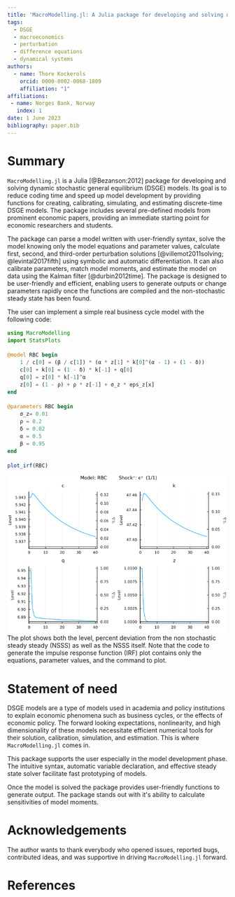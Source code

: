 ```yaml
---
title: 'MacroModelling.jl: A Julia package for developing and solving dynamic stochastic general equilibrium models'
tags:
  - DSGE
  - macroeconomics  
  - perturbation 
  - difference equations
  - dynamical systems
authors:
  - name: Thore Kockerols
    orcid: 0000-0002-0068-1809
    affiliation: "1" 
affiliations:
 - name: Norges Bank, Norway
   index: 1
date: 1 June 2023
bibliography: paper.bib
---
```


# Summary

`MacroModelling.jl` is a Julia [@Bezanson:2012] package for developing and solving dynamic stochastic general equilibrium (DSGE) models. Its goal is to reduce coding time and speed up model development by providing functions for creating, calibrating, simulating, and estimating discrete-time DSGE models. The package includes several pre-defined models from prominent economic papers, providing an immediate starting point for economic researchers and students.

The package can parse a model written with user-friendly syntax, solve the model knowing only the model equations and parameter values, calculate first, second, and third-order perturbation solutions  [@villemot2011solving; @levintal2017fifth] using symbolic and automatic differentiation. It can also calibrate parameters, match model moments, and estimate the model on data using the Kalman filter [@durbin2012time]. The package is designed to be user-friendly and efficient, enabling users to generate outputs or change parameters rapidly once the functions are compiled and the non-stochastic steady state has been found.

The user can implement a simple real business cycle model with the following code:

```julia
using MacroModelling
import StatsPlots

@model RBC begin
    1 / c[0] = (β / c[1]) * (α * z[1] * k[0]^(α - 1) + (1 - δ))
    c[0] + k[0] = (1 - δ) * k[-1] + q[0]
    q[0] = z[0] * k[-1]^α
    z[0] = (1 - ρ) + ρ * z[-1] + σ_z * eps_z[x]
end

@parameters RBC begin
    σ_z= 0.01
    ρ = 0.2
    δ = 0.02
    α = 0.5
    β = 0.95
end

plot_irf(RBC)
```

![Impulse response to a positive 1 standard deviation shock.\label{fig:irf__RBC__ϵ_z__1}](irf__RBC__ϵᶻ__1.png)
The plot shows both the level, percent deviation from the non stochastic steady steady (NSSS) as well as the NSSS itself. Note that the code to generate the impulse response function (IRF) plot contains only the equations, parameter values, and the command to plot.

# Statement of need

DSGE models are a type of models used in academia and policy institutions to explain economic phenomena such as business cycles, or the effects of economic policy. The forward looking expectations, nonlinearity, and high dimensionality of these models necessitate efficient numerical tools for their solution, calibration, simulation, and estimation. This is where `MacroModelling.jl` comes in.

This package supports the user especially in the model development phase. The intuitive syntax, automatic variable declaration, and effective steady state solver facilitate fast prototyping of models.

Once the model is solved the package provides user-friendly functions to generate output. The package stands out with it's ability to calculate sensitivities of model moments.

# Acknowledgements

The author wants to thank everybody who opened issues, reported bugs, contributed ideas, and was supportive in driving `MacroModelling.jl` forward.

# References